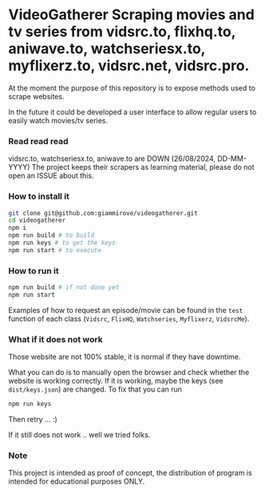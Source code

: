 # VideoGatherer Scraping movies and tv series from vidsrc.to, flixhq.to, aniwave.to, watchseriesx.to, myflixerz.to, vidsrc.net, vidsrc.pro.

At the moment the purpose of this repository is to expose methods used 
to scrape websites.

In the future it could be developed a user interface to allow regular users
to easily watch movies/tv series.

### Read read read

vidsrc.to, watchseriesx.to, aniwave.to are DOWN (26/08/2024, DD-MM-YYYY)
The project keeps their scrapers as learning material, please do not open an ISSUE about this.

### How to install it

```sh
git clone git@github.com:giammirove/videogatherer.git
cd videogatherer
npm i
npm run build # to build
npm run keys # to get the keys
npm run start # to execute
```

### How to run it

```sh
npm run build # if not done yet
npm run start
```

Examples of how to request an episode/movie can be found in the `test` function
of each class (`Vidsrc`, `FlixHQ`, `Watchseries`, `Myflixerz`, `VidsrcMe`).

### What if it does not work

Those website are not 100% stable, it is normal if they have downtime.

What you can do is to manually open the browser and check whether the website 
is working correctly.
If it is working, maybe the keys (see `dist/keys.json`) are changed.
To fix that you can run
```sh
npm run keys
```
Then retry ... :)

If it still does not work .. well we tried folks.

### Note

This project is intended as proof of concept, 
the distribution of program is intended for educational purposes ONLY.
